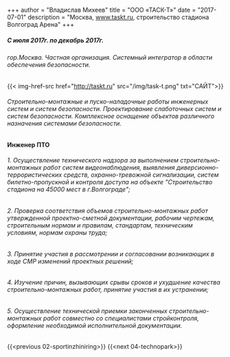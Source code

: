 +++
author = "Владислав Михеев"
title = "ООО «ТАСК-Т»"
date = "2017-07-01"
description = "Москва, www.taskt.ru, строительство стадиона Волгоград Арена"
+++

##### С июля 2017г. по декабрь 2017г.

###### гор.Москва. Частная организация. Системный интегратор в области обеспечения безопасности.

{{< img-href-src href="http://taskt.ru" src="/img/task-t.png" txt="САЙТ">}}

###### Строительно-монтажные и пуско-наладочные работы инженерных систем и систем безопасности. Проектирование слаботочных систем и систем безопасности. Комплексное оснащение объектов различного назначения системами безопасности.

#### Инженер ПТО

###### 1. Осуществление технического надзора за выполнением строительно-монтажных работ систем видеонаблюдения, выявления диверсионно-террористических средств, охранно-тревожной сигнализации, систем билетно-пропускной и контроля доступа на объекте "Строительство стадиона на 45000 мест в г.Волгограде";

###### 2. Проверка соответствия объемов строительно-монтажных работ утвержденной проектно-сметной документации, рабочим чертежам, строительным нормам и правилам, стандартам, техническим условиям, нормам охраны труда;

###### 3. Принятие участия в рассмотрении и согласовании возникающих в ходе СМР изменений проектных решений;

###### 4. Изучение причин, вызывающих срывы сроков и ухудшение качества строительно-монтажных работ, принятие участия в их устранении;

###### 5. Осуществление технической приемки законченных строительно-монтажных работ совместно со специалистами стройконтроля, оформление необходимой исполнительной документации.


{{<previous 02-sportinzhiniring>}} {{<next 04-technopark>}}

